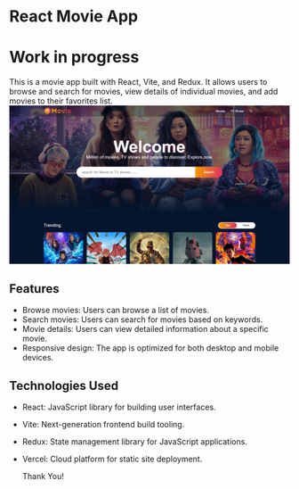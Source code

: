 # React Movie App

# Work in progress

This is a movie app built with React, Vite, and Redux. It allows users to browse and search for movies, view details of individual movies, and add movies to their favorites list.
<img src="https://github.com/lonewolf-hub/reactmovieapp/blob/main/liveimg.png">

## Features

- Browse movies: Users can browse a list of movies.
- Search movies: Users can search for movies based on keywords.
- Movie details: Users can view detailed information about a specific movie.
- Responsive design: The app is optimized for both desktop and mobile devices.


## Technologies Used

- React: JavaScript library for building user interfaces.
- Vite: Next-generation frontend build tooling.
- Redux: State management library for JavaScript applications.
- Vercel: Cloud platform for static site deployment.

  Thank You!
